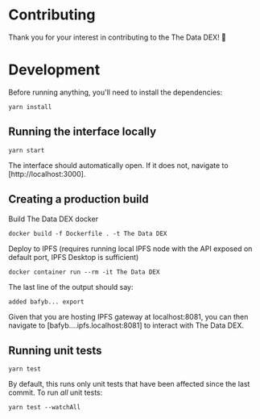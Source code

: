 # Contributing

Thank you for your interest in contributing to the The Data DEX! 🐎

# Development

Before running anything, you'll need to install the dependencies:

```
yarn install
```

## Running the interface locally

```
yarn start
```

The interface should automatically open. If it does not, navigate to [http://localhost:3000].

## Creating a production build

Build The Data DEX docker
```
docker build -f Dockerfile . -t The Data DEX
```

Deploy to IPFS (requires running local IPFS node with the API exposed on default port, IPFS Desktop is sufficient)
```
docker container run --rm -it The Data DEX
```

The last line of the output should say:
```
added bafyb... export
```

Given that you are hosting IPFS gateway at localhost:8081, you can then navigate to [bafyb....ipfs.localhost:8081] to interact with The Data DEX.

## Running unit tests

```
yarn test
```

By default, this runs only unit tests that have been affected since the last commit. To run _all_ unit tests:

```
yarn test --watchAll
```

